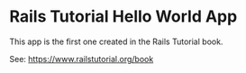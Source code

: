 # Rails Tutorial Hello World App

This app is the first one created in the Rails Tutorial book.

See: https://www.railstutorial.org/book
